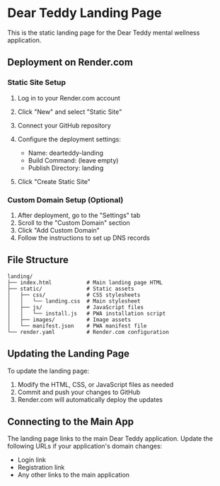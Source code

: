 # Dear Teddy Landing Page

This is the static landing page for the Dear Teddy mental wellness application.

## Deployment on Render.com

### Static Site Setup

1. Log in to your Render.com account
2. Click "New" and select "Static Site"
3. Connect your GitHub repository
4. Configure the deployment settings:
   - Name: dearteddy-landing
   - Build Command: (leave empty)
   - Publish Directory: landing

5. Click "Create Static Site"

### Custom Domain Setup (Optional)

1. After deployment, go to the "Settings" tab
2. Scroll to the "Custom Domain" section
3. Click "Add Custom Domain"
4. Follow the instructions to set up DNS records

## File Structure

```
landing/
├── index.html           # Main landing page HTML
├── static/              # Static assets
│   ├── css/             # CSS stylesheets
│   │   └── landing.css  # Main stylesheet
│   ├── js/              # JavaScript files
│   │   └── install.js   # PWA installation script
│   ├── images/          # Image assets
│   └── manifest.json    # PWA manifest file
└── render.yaml          # Render.com configuration
```

## Updating the Landing Page

To update the landing page:

1. Modify the HTML, CSS, or JavaScript files as needed
2. Commit and push your changes to GitHub
3. Render.com will automatically deploy the updates

## Connecting to the Main App

The landing page links to the main Dear Teddy application. Update the following URLs if your application's domain changes:

- Login link
- Registration link
- Any other links to the main application